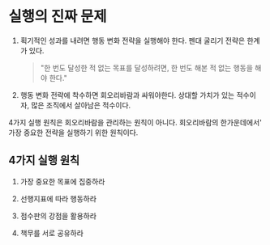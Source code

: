 # 실행의 진짜 문제

1. 획기적인 성과를 내려면 행동 변화 전략을 실행해야 한다. 펜대 굴리기 전략은 한계가 있다.

   > "한 번도 달성한 적 없는 목표를 달성하려면, 한 번도 해본 적 없는 행동을 해야 한다."

2. 행동 변화 전략에 착수하면 회오리바람과 싸워야한다. 상대할 가치가 있는 적수이자, 많은 조직에서 살아남은 적수이다.

4가지 실행 원칙은 회오리바람을 관리하는 원칙이 아니다. 회오리바람의 한가운데에서' 가장 중요한 전략을 실행하기 위한 원칙이다.

## 4가지 실행 원칙

1. 가장 중요한 목표에 집중하라

2. 선행지표에 따라 행동하라

3. 점수판의 강점을 활용하라

4. 책무를 서로 공유하라

